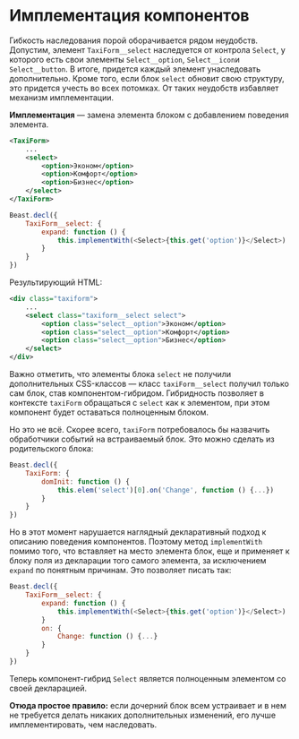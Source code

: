 # Имплементация компонентов

Гибкость наследования порой оборачивается рядом неудобств. Допустим, элемент `TaxiForm__select` наследуется от контрола `Select`, у которого есть свои элементы `Select__option`, `Select__icon`и `Select__button`. В итоге, придется каждый элемент унаследовать дополнительно. Кроме того, если блок `select` обновит свою структуру, это придется учесть во всех потомках. От таких неудобств избавляет механизм имплементации.

__Имплементация__ — замена элемента блоком с добавлением поведения элемента.

```xml
<TaxiForm>
    ...
    <select>
        <option>Эконом</option>
        <option>Комфорт</option>
        <option>Бизнес</option>
    </select>
</TaxiForm>
```

```js
Beast.decl({
    TaxiForm__select: {
        expand: function () {
            this.implementWith(<Select>{this.get('option')}</Select>)
        }
    }
})
```

Результирующий HTML:

```xml
<div class="taxiform">
    ...
    <select class="taxiform__select select">
        <option class="select__option">Эконом</option>
        <option class="select__option">Комфорт</option>
        <option class="select__option">Бизнес</option>
    </select>
</div>
```

Важно отметить, что элементы блока `select` не получили дополнительных CSS-классов — класс `taxiForm__select` получил только сам блок, став компонентом-гибридом. Гибридность позволяет в контексте `taxiForm` обращаться с `select` как к элементом, при этом компонент будет оставаться полноценным блоком.

Но это не всё. Скорее всего, `taxiForm` потребовалось бы назвачить обработчики событий на встраиваемый блок. Это можно сделать из родительского блока:

```js
Beast.decl({
    TaxiForm: {
        domInit: function () {
            this.elem('select')[0].on('Change', function () {...})
        }
    }
})
```

Но в этот момент нарушается наглядный декларативный подход к описанию поведения компонентов. Поэтому метод `implementWith` помимо того, что вставляет на место элемента блок, еще и применяет к блоку поля из декларации того самого элемента, за исключением `expand` по понятным причинам. Это позволяет писать так:

```js
Beast.decl({
    TaxiForm__select: {
        expand: function () {
            this.implementWith(<Select>{this.get('option')}</Select>)
        }
        on: {
            Change: function () {...}
        }
    }
})
```

Теперь компонент-гибрид `Select` является полноценным элементом со своей декларацией.

__Отюда простое правило:__ если дочерний блок всем устраивает и в нем не требуется делать никаких дополнительных изменений, его лучше имплементировать, чем наследовать.
